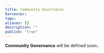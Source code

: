 ```yaml
---
title: Community Governance
harvester: 
tags: 
aliases: []
description: ""
publish: "true"
---
```


**Community Governance** will be defined soon..
